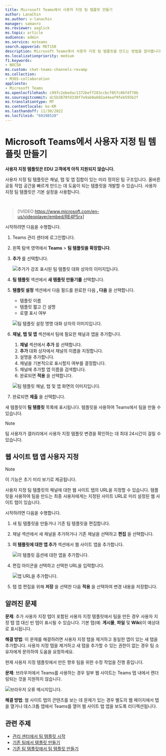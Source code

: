 ```yaml
---
title: Microsoft Teams에서 사용자 지정 팀 템플릿 만들기
author: LanaChin
ms.author: v-lanachin
manager: samanro
ms.reviewer: aaglick
ms.topic: article
audience: admin
ms.service: msteams
search.appverid: MET150
description: Microsoft Teams에서 사용자 지정 팀 템플릿을 만드는 방법을 알아봅니다.
ms.localizationpriority: medium
f1.keywords:
- NOCSH
ms.custom: chat-teams-channels-revamp
ms.collection:
- M365-collaboration
appliesto:
- Microsoft Teams
ms.openlocfilehash: c99fc2ebedac1372beff283ccbcf057c0bfdf78b
ms.sourcegitcommit: dc5b3870fd338f7e9ab0a602a44eaf9feb595b2f
ms.translationtype: MT
ms.contentlocale: ko-KR
ms.lasthandoff: 11/30/2022
ms.locfileid: "69198520"
---
```

# <a name="create-a-custom-team-template-in-microsoft-teams"></a>Microsoft Teams에서 사용자 지정 팀 템플릿 만들기

**사용자 지정 템플릿은 EDU 고객에게 아직 지원되지 않습니다.**

사용자 지정 팀 템플릿은 채널, 탭 및 앱 집합이 있는 미리 정의된 팀 구조입니다. 올바른 공동 작업 공간을 빠르게 만드는 데 도움이 되는 템플릿을 개발할 수 있습니다. 사용자 지정 팀 템플릿은 기본 설정을 사용합니다.  

<br>

> [!VIDEO https://www.microsoft.com/en-us/videoplayer/embed/RE4P5rx]


시작하려면 다음을 수행합니다.

1. Teams 관리 센터에 로그인합니다.

2. 왼쪽 탐색 영역에서 **Teams** > **팀 템플릿을 확장합니다**.

3. **추가** 를 선택합니다.

    ![추가가 강조 표시된 팀 템플릿 대화 상자의 이미지입니다.](media/team-templates-new.png)

4. **팀 템플릿** 섹션에서 **새 템플릿 만들기를** 선택합니다.

5. **템플릿 설정** 섹션에서 다음 필드를 완료한 다음 **, 다음** 을 선택합니다.
    - 템플릿 이름
    - 템플릿 짧고 긴 설명
    - 로캘 표시 여부  

    ![팀 템플릿 설정 명명 대화 상자의 이미지입니다.](media/template-add-a-name.png)

6. **채널, 탭 및 앱** 섹션에서 팀에 필요한 채널과 앱을 추가합니다.

    1. **채널** 섹션에서 **추가** 를 선택합니다.
    2. **추가** 대화 상자에서 채널의 이름을 지정합니다.
    3. 설명을 추가합니다.
    4. 채널을 기본적으로 표시할지 여부를 결정합니다.
    5. 채널에 추가할 앱 이름을 검색합니다.
    6. 완료되면 **적용** 을 선택합니다.

    ![팀 템플릿 채널, 탭 및 앱 화면의 이미지입니다.](media/template-channels-tabs-apps.png)

8. 완료되면 **제출** 을 선택합니다.

새 템플릿이 **팀 템플릿** 목록에 표시됩니다. 템플릿을 사용하여 Teams에서 팀을 만들 수 있습니다.

> [!Note]
> 팀 사용자가 갤러리에서 사용자 지정 템플릿 변경을 확인하는 데 최대 24시간이 걸릴 수 있습니다.

## <a name="customizing-website-tab-apps"></a>웹 사이트 탭 앱 사용자 지정

> [!Note]
> 이 기능은 초기 미리 보기로 제공됩니다.

사용자 지정 팀 템플릿의 채널에 대한 웹 사이트 탭의 URL을 지정할 수 있습니다. 템플릿을 사용하여 팀을 만드는 최종 사용자에게는 지정된 사이트 URL로 미리 설정된 웹 사이트 탭이 있습니다.

시작하려면 다음을 수행합니다.

1. 새 팀 템플릿을 만들거나 기존 팀 템플릿을 편집합니다.

2. 채널 섹션에서 새 채널을 추가하거나 기존 채널을 선택하고 **편집** 을 선택합니다.

3. **이 템플릿에 대한 앱 추가** 섹션에서 웹 사이트 앱을 추가합니다.

    ![이 템플릿 옵션에 대한 앱을 추가합니다.](media/add-an-app-template.png)

4. 편집 아이콘을 선택하고 선택한 URL을 입력합니다.

    ![앱 URL을 추가합니다.](media/add-url-app-template.png)

5. 탭 앱 편집을 위해 **저장** 을 선택한 다음 **적용** 을 선택하여 변경 내용을 저장합니다.

## <a name="known-issues"></a>알려진 문제

**문제**: 추가 사용자 지정 탭이 포함된 사용자 지정 템플릿에서 팀을 만든 경우 사용자 지정 탭 앱 대신 빈 탭이 표시될 수 있습니다. 기본 탭(예: **게시물**, **파일** 및 **Wiki**)이 예상대로 표시됩니다.

**해결 방법**: 이 문제를 해결하려면 사용자 지정 탭을 제거하고 동일한 앱이 있는 새 탭을 추가합니다. 사용자 지정 탭을 제거하고 새 탭을 추가할 수 있는 권한이 없는 경우 팀 소유자에게 문의하여 도움을 요청하세요.

현재 사용자 지정 템플릿에서 만든 향후 팀을 위한 수정 작업을 진행 중입니다.

**문제**: 브라우저에서 Teams를 사용하는 경우 일부 웹 사이트는 Teams 탭 내에서 렌더링되는 것을 지원하지 않습니다.

![브라우저 오류 메시지입니다.](media/browser-error-message.png)

**해결 방법**: 웹 사이트 탭의 콘텐츠를 보는 데 문제가 있는 경우 별도의 웹 페이지에서 탭을 열거나 데스크톱 앱에서 Teams를 열어 웹 사이트 탭 앱을 보도록 리디렉션됩니다.

## <a name="related-topics"></a>관련 주제

- [관리 센터에서 팀 템플릿 시작](get-started-with-teams-templates-in-the-admin-console.md)
- [기존 팀에서 템플릿 만들기](create-template-from-existing-team.md)
- [기존 팀 템플릿에서 팀 템플릿 만들기](create-template-from-existing-template.md)
